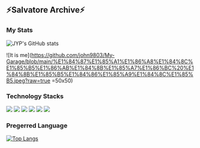 ##  ⚡Salvatore Archive⚡

<!--
**john9803/john9803** is a ✨ _special_ ✨ repository because its `README.md` (this file) appears on your GitHub profile.

Here are some ideas to get you started:

- 🔭 I’m currently working on ...
- 🌱 I’m currently learning ...
- 👯 I’m looking to collaborate on ...
- 🤔 I’m looking for help with ...
- 💬 Ask me about ...
- 📫 How to reach me: ...
- 😄 Pronouns: ...
- ⚡ Fun fact: ...
-->
### My Stats

![JYP's GitHub stats](https://github-readme-stats.vercel.app/api?username=john9803&show_icons=true&theme=radical)

![It is me](https://github.com/john9803/My-Garage/blob/main/%E1%84%87%E1%85%A1%E1%86%A8%E1%84%8C%E1%85%B5%E1%86%AB%E1%84%8B%E1%85%A7%E1%86%BC%20%E1%84%8B%E1%85%B5%E1%84%86%E1%85%A9%E1%84%8C%E1%85%B5.jpeg?raw=true =50x50)


### Technology Stacks

<img src="https://img.shields.io/badge/Python-3776AB?style=round-square&logo=Python&logoColor=white"/>
<img src="https://img.shields.io/badge/Django-092E20?style=round-square&logo=Django&logoColor=white"/>
<img src="https://img.shields.io/badge/Keras-D00000?style=round-square&logo=Keras&logoColor=white"/>        
<img src="https://img.shields.io/badge/C-A8B9CC?style=round-square&logo=C&logoColor=white"/>
<img src="https://img.shields.io/badge/C++-00599C?style=round-square&logo=C++&logoColor=white"/>      
<img src="https://img.shields.io/badge/Java-007396?style=round-square&logo=Java&logoColor=white"/>      

### Pregerred Language
[![Top Langs](https://github-readme-stats.vercel.app/api/top-langs/?username=john9803)](https://github.com/john9803/github-readme-stats)
